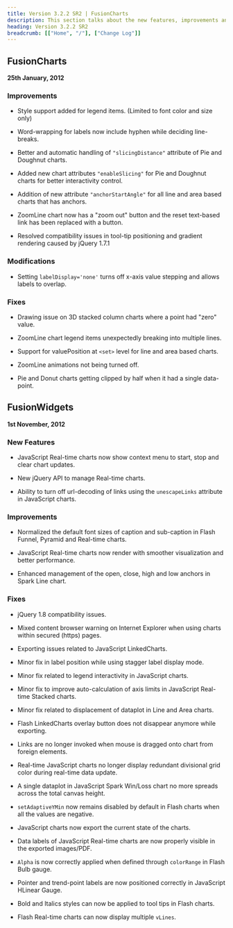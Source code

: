 ```yaml
---
title: Version 3.2.2 SR2 | FusionCharts
description: This section talks about the new features, improvements and fixes for v3.2.2 SR2.
heading: Version 3.2.2 SR2
breadcrumb: [["Home", "/"], ["Change Log"]]
---
```


## FusionCharts
**25th January, 2012**

### Improvements

* Style support added for legend items. (Limited to font color and size only)

* Word-wrapping for labels now include hyphen while deciding line-breaks.

* Better and automatic handling of `"slicingDistance"` attribute of Pie and Doughnut charts.

* Added new chart attributes `"enableSlicing"` for Pie and Doughnut charts for better interactivity control.

* Addition of new attribute `"anchorStartAngle"` for all line and area based charts that has anchors.

* ZoomLine chart now has a "zoom out" button and the reset text-based link has been replaced with a button.

* Resolved compatibility issues in tool-tip positioning and gradient rendering caused by jQuery 1.7.1

### Modifications

* Setting `labelDisplay='none'` turns off x-axis value stepping and allows labels to overlap.

### Fixes

* Drawing issue on 3D stacked column charts where a point had "zero" value.

* ZoomLine chart legend items unexpectedly breaking into multiple lines.

* Support for valuePosition at `<set>` level for line and area based charts.

* ZoomLine animations not being turned off.

* Pie and Donut charts getting clipped by half when it had a single data-point.

## FusionWidgets
**1st November, 2012**

### New Features

* JavaScript Real-time charts now show context menu to start, stop and clear chart updates.

* New jQuery API to manage Real-time charts.

* Ability to turn off url-decoding of links using the `unescapeLinks` attribute in JavaScript charts.

### Improvements

* Normalized the default font sizes of caption and sub-caption in Flash Funnel, Pyramid and Real-time charts.

* JavaScript Real-time charts now render with smoother visualization and better performance.

* Enhanced management of the open, close, high and low anchors in Spark Line chart.

### Fixes

* jQuery 1.8 compatibility issues.

* Mixed content browser warning on Internet Explorer when using charts within secured (https) pages.

* Exporting issues related to JavaScript LinkedCharts.

* Minor fix in label position while using stagger label display mode.

* Minor fix related to legend interactivity in JavaScript charts.

* Minor fix to improve auto-calculation of axis limits in JavaScript Real-time Stacked charts.

* Minor fix related to displacement of dataplot in Line and Area charts.

* Flash LinkedCharts overlay button does not disappear anymore while exporting.

* Links are no longer invoked when mouse is dragged onto chart from foreign elements.

* Real-time JavaScript charts no longer display redundant divisional grid color during real-time data update.

* A single dataplot in JavaScript Spark Win/Loss chart no more spreads across the total canvas height.

* `setAdaptiveYMin` now remains disabled by default in Flash charts when all the values are negative.

* JavaScript charts now export the current state of the charts.

* Data labels of JavaScript Real-time charts are now properly visible in the exported images/PDF.

* `Alpha` is now correctly applied when defined through `colorRange` in Flash Bulb gauge.

* Pointer and trend-point labels are now positioned correctly in JavaScript HLinear Gauge.

* Bold and Italics styles can now be applied to tool tips in Flash charts.

* Flash Real-time charts can now display multiple `vLines`.